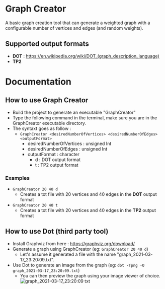 # Graph Creator  
A basic graph creation tool that can generate a weighted graph with a configurable number of vertices and edges (and random weights).  
## Supported output formats
- **DOT** : https://en.wikipedia.org/wiki/DOT_(graph_description_language)  
- **TP2**  
  
# Documentation  
## How to use Graph Creator  
- Build the project to generate an executable "GraphCreator"  
- Type the following command in the terminal, make sure you are in the GraphCreator executable directory.  
- The syntaxt goes as follow : 
  - `GraphCreator <desiredNumberOfVertices> <desiredNumberOfEdges> <outputFormat>`     
    - desiredNumberOfVertices : unsigned Int  
    - desiredNumberOfEdges : unsigned Int  
    - outputFormat : character
      - d : DOT output format
      - t : TP2 output format
### Examples  
- `GraphCreator 20 40 d`  
  - Creates a txt file with 20 vertices and 40 edges in the **DOT** output format
- `GraphCreator 20 40 t`  
  - Creates a txt file with 20 vertices and 40 edges in the **TP2** output format  

 ## How to use Dot (third party tool)    
 - Install Graphviz from here : https://graphviz.org/download/  
 - Generate a graph using GraphCreator (eg: `GraphCreator 20 40 d`)  
   - Let's assume it generated a file with the name "graph_2021-03-17_23:20:09.txt". 
 - Use Dot to generate an image from the graph (eg: `dot -Tpng -O graph_2021-03-17_23:20:09.txt`)  
   - You can then preview the graph using your image viewer of choice.  
   ![graph_2021-03-17_23:20:09 txt](https://user-images.githubusercontent.com/26939775/111569497-2bc42700-8779-11eb-81c5-5d7a998e50c6.png)
